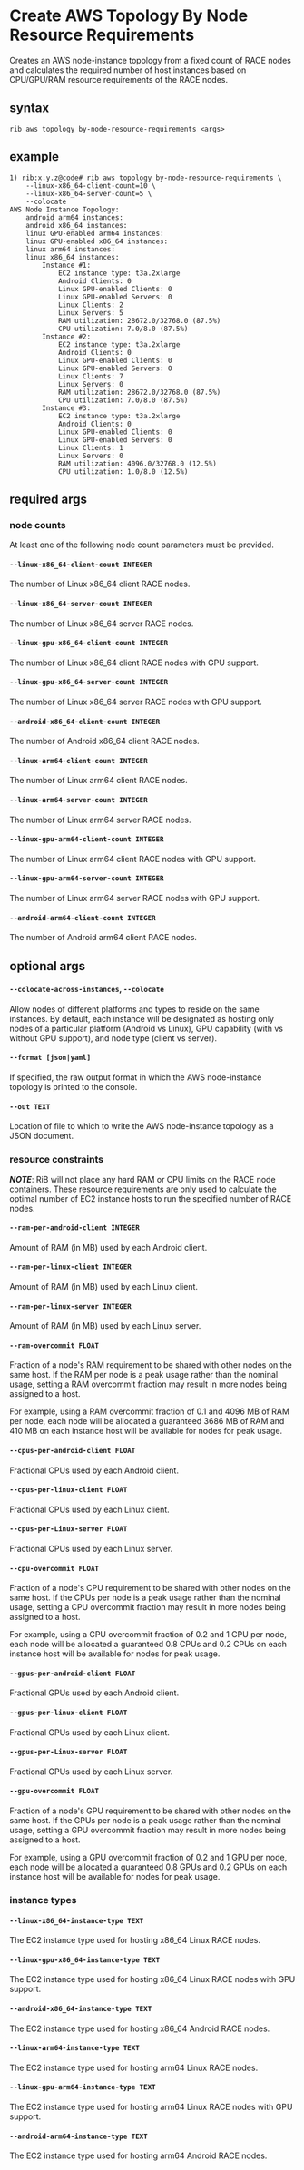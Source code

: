 # Create AWS Topology By Node Resource Requirements

Creates an AWS node-instance topology from a fixed count of RACE nodes and
calculates the required number of host instances based on CPU/GPU/RAM resource
requirements of the RACE nodes.

## syntax

```
rib aws topology by-node-resource-requirements <args>
```

## example

```
1) rib:x.y.z@code# rib aws topology by-node-resource-requirements \
    --linux-x86_64-client-count=10 \
    --linux-x86_64-server-count=5 \
    --colocate
AWS Node Instance Topology:
	android arm64 instances:
	android x86_64 instances:
	linux GPU-enabled arm64 instances:
	linux GPU-enabled x86_64 instances:
	linux arm64 instances:
	linux x86_64 instances:
		Instance #1:
			EC2 instance type: t3a.2xlarge
			Android Clients: 0
			Linux GPU-enabled Clients: 0
			Linux GPU-enabled Servers: 0
			Linux Clients: 2
			Linux Servers: 5
			RAM utilization: 28672.0/32768.0 (87.5%)
			CPU utilization: 7.0/8.0 (87.5%)
		Instance #2:
			EC2 instance type: t3a.2xlarge
			Android Clients: 0
			Linux GPU-enabled Clients: 0
			Linux GPU-enabled Servers: 0
			Linux Clients: 7
			Linux Servers: 0
			RAM utilization: 28672.0/32768.0 (87.5%)
			CPU utilization: 7.0/8.0 (87.5%)
		Instance #3:
			EC2 instance type: t3a.2xlarge
			Android Clients: 0
			Linux GPU-enabled Clients: 0
			Linux GPU-enabled Servers: 0
			Linux Clients: 1
			Linux Servers: 0
			RAM utilization: 4096.0/32768.0 (12.5%)
			CPU utilization: 1.0/8.0 (12.5%)
```

## required args

### node counts

At least one of the following node count parameters must be provided.

#### `--linux-x86_64-client-count INTEGER`

The number of Linux x86_64 client RACE nodes.

#### `--linux-x86_64-server-count INTEGER`

The number of Linux x86_64 server RACE nodes.

#### `--linux-gpu-x86_64-client-count INTEGER`

The number of Linux x86_64 client RACE nodes with GPU support.

#### `--linux-gpu-x86_64-server-count INTEGER`

The number of Linux x86_64 server RACE nodes with GPU support.

#### `--android-x86_64-client-count INTEGER`

The number of Android x86_64 client RACE nodes.

#### `--linux-arm64-client-count INTEGER`

The number of Linux arm64 client RACE nodes.

#### `--linux-arm64-server-count INTEGER`

The number of Linux arm64 server RACE nodes.

#### `--linux-gpu-arm64-client-count INTEGER`

The number of Linux arm64 client RACE nodes with GPU support.

#### `--linux-gpu-arm64-server-count INTEGER`

The number of Linux arm64 server RACE nodes with GPU support.

#### `--android-arm64-client-count INTEGER`

The number of Android arm64 client RACE nodes.

## optional args

#### `--colocate-across-instances`, `--colocate`

Allow nodes of different platforms and types to reside on the same instances. By
default, each instance will be designated as hosting only nodes of a particular
platform (Android vs Linux), GPU capability (with vs without GPU support), and
node type (client vs server).

#### `--format [json|yaml]`

If specified, the raw output format in which the AWS node-instance topology is
printed to the console.

#### `--out TEXT`

Location of file to which to write the AWS node-instance topology as a JSON
document.

### resource constraints

***NOTE***: RiB will not place any hard RAM or CPU limits on the RACE node
containers.  These resource requirements are only used to calculate the optimal
number of EC2 instance hosts to run the specified number of RACE nodes.

#### `--ram-per-android-client INTEGER`

Amount of RAM (in MB) used by each Android client.

#### `--ram-per-linux-client INTEGER`

Amount of RAM (in MB) used by each Linux client.

#### `--ram-per-linux-server INTEGER`

Amount of RAM (in MB) used by each Linux server.

#### `--ram-overcommit FLOAT`

Fraction of a node's RAM requirement to be shared with other nodes on the same
host. If the RAM per node is a peak usage rather than the nominal usage, setting
a RAM overcommit fraction may result in more nodes being assigned to a host.

For example, using a RAM overcommit fraction of 0.1 and 4096 MB of RAM per node,
each node will be allocated a guaranteed 3686 MB of RAM and 410 MB on each
instance host will be available for nodes for peak usage.

#### `--cpus-per-android-client FLOAT`

Fractional CPUs used by each Android client.

#### `--cpus-per-linux-client FLOAT`

Fractional CPUs used by each Linux client.

#### `--cpus-per-Linux-server FLOAT`

Fractional CPUs used by each Linux server.

#### `--cpu-overcommit FLOAT`

Fraction of a node's CPU requirement to be shared with other nodes on the same
host. If the CPUs per node is a peak usage rather than the nominal usage,
setting a CPU overcommit fraction may result in more nodes being assigned to a
host.

For example, using a CPU overcommit fraction of 0.2 and 1 CPU per node, each
node will be allocated a guaranteed 0.8 CPUs and 0.2 CPUs on each instance host
will be available for nodes for peak usage.

#### `--gpus-per-android-client FLOAT`

Fractional GPUs used by each Android client.

#### `--gpus-per-linux-client FLOAT`

Fractional GPUs used by each Linux client.

#### `--gpus-per-Linux-server FLOAT`

Fractional GPUs used by each Linux server.

#### `--gpu-overcommit FLOAT`

Fraction of a node's GPU requirement to be shared with other nodes on the same
host. If the GPUs per node is a peak usage rather than the nominal usage,
setting a GPU overcommit fraction may result in more nodes being assigned to a
host.

For example, using a GPU overcommit fraction of 0.2 and 1 GPU per node, each
node will be allocated a guaranteed 0.8 GPUs and 0.2 GPUs on each instance host
will be available for nodes for peak usage.

### instance types

#### `--linux-x86_64-instance-type TEXT`

The EC2 instance type used for hosting x86_64 Linux RACE nodes.

#### `--linux-gpu-x86_64-instance-type TEXT`

The EC2 instance type used for hosting x86_64 Linux RACE nodes with GPU support.

#### `--android-x86_64-instance-type TEXT`

The EC2 instance type used for hosting x86_64 Android RACE nodes.

#### `--linux-arm64-instance-type TEXT`

The EC2 instance type used for hosting arm64 Linux RACE nodes.

#### `--linux-gpu-arm64-instance-type TEXT`

The EC2 instance type used for hosting arm64 Linux RACE nodes with GPU support.

#### `--android-arm64-instance-type TEXT`

The EC2 instance type used for hosting arm64 Android RACE nodes.